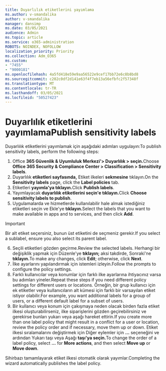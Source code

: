 ```yaml
---
title: Duyarlılık etiketlerini yayımlama
ms.author: v-smandalika
author: v-smandalika
manager: dansimp
ms.date: 03/05/2021
audience: Admin
ms.topic: article
ms.service: o365-administration
ROBOTS: NOINDEX, NOFOLLOW
localization_priority: Priority
ms.collection: Adm_O365
ms.custom:
- "7455"
- "9000181"
ms.openlocfilehash: 4a5fd418e59e9aa56522e9cef17bb72e6c8b8bd8
ms.sourcegitcommit: c202c0df2d141e63f4f7eb13a56efbfc2f57348f
ms.translationtype: MT
ms.contentlocale: tr-TR
ms.lasthandoff: 03/05/2021
ms.locfileid: "50527423"
---
```

# <a name="publish-sensitivity-labels"></a><span data-ttu-id="7b48f-102">Duyarlılık etiketlerini yayımlama</span><span class="sxs-lookup"><span data-stu-id="7b48f-102">Publish sensitivity labels</span></span>

<span data-ttu-id="7b48f-103">Duyarlılık etiketlerini yayımlamak için aşağıdaki adımları uygulayın:</span><span class="sxs-lookup"><span data-stu-id="7b48f-103">To publish sensitivity labels, perform the following steps:</span></span>

1. <span data-ttu-id="7b48f-104">Office **365 Güvenlik & Uyumluluk Merkezi'> Duyarlılık > seçin.**</span><span class="sxs-lookup"><span data-stu-id="7b48f-104">Choose **Office 365 Security & Compliance Center > Classification > Sensitivity labels**.</span></span>
2. <span data-ttu-id="7b48f-105">Duyarlılık **etiketleri sayfasında,** Etiket ilkeleri **sekmesine** tıklayın.</span><span class="sxs-lookup"><span data-stu-id="7b48f-105">On the **Sensitivity labels** page, click the **Label policies** tab.</span></span>
3. <span data-ttu-id="7b48f-106">Etiketleri **yayımla'ya tıklayın.**</span><span class="sxs-lookup"><span data-stu-id="7b48f-106">Click **Publish labels**.</span></span>
4. <span data-ttu-id="7b48f-107">Yayımlayacak **duyarlılık etiketlerini seçin'e tıklayın.**</span><span class="sxs-lookup"><span data-stu-id="7b48f-107">Click **Choose sensitivity labels to publish**.</span></span> 
5. <span data-ttu-id="7b48f-108">Uygulamalarda ve hizmetlerde kullanılabilir hale almak istediğiniz etiketleri seçin ve Ekle'ye **tıklayın.**</span><span class="sxs-lookup"><span data-stu-id="7b48f-108">Select the labels that you want to make available in apps and to services, and then click **Add**.</span></span>
> [!IMPORTANT]
> <span data-ttu-id="7b48f-109">Bir alt etiket seçersiniz, bunun üst etiketini de seçmeniz gerekir.</span><span class="sxs-lookup"><span data-stu-id="7b48f-109">If you select a sublabel, ensure you also select its parent label.</span></span>
6. <span data-ttu-id="7b48f-110">Seçili etiketleri gözden geçirme.</span><span class="sxs-lookup"><span data-stu-id="7b48f-110">Review the selected labels.</span></span> <span data-ttu-id="7b48f-111">Herhangi bir değişiklik yapmak için Düzenle'ye **tıklayın;** aksi takdirde, Sonraki'ne **tıklayın.**</span><span class="sxs-lookup"><span data-stu-id="7b48f-111">To make any changes, click **Edit**; otherwise, click **Next**.</span></span>
7. <span data-ttu-id="7b48f-112">İlke ayarlarını yapılandırmak için istemleri izleyin.</span><span class="sxs-lookup"><span data-stu-id="7b48f-112">Follow the prompts to configure the policy settings.</span></span>
8. <span data-ttu-id="7b48f-113">Farklı kullanıcılar veya konumlar için farklı ilke ayarlarına ihtiyacınız varsa bu adımları yineler.</span><span class="sxs-lookup"><span data-stu-id="7b48f-113">Repeat these steps if you need different policy settings for different users or locations.</span></span> <span data-ttu-id="7b48f-114">Örneğin, bir grup kullanıcı için ek etiketler veya kullanıcıların alt kümesi için farklı bir varsayılan etiket istiyor olabilir.</span><span class="sxs-lookup"><span data-stu-id="7b48f-114">For example, you want additional labels for a group of users, or a different default label for a subset of users.</span></span>
9. <span data-ttu-id="7b48f-115">Bir kullanıcı veya konum için çakışmaya neden olacak birden fazla etiket ilkesi oluşturabilirseniz, ilke siparişlerini gözden geçirebilirsiniz ve gerekirse bunları yukarı veya aşağı hareket ettirin.</span><span class="sxs-lookup"><span data-stu-id="7b48f-115">If you create more than one label policy that might result in a conflict for a user or location, review the policy order and if necessary, move them up or down.</span></span> <span data-ttu-id="7b48f-116">Etiket ilkesi sıralamalarını değiştirmek için Diğer eylemler için **...** seçeneğini ve ardından Yukarı taşı veya Aşağı  **taşı'ya seçin.**</span><span class="sxs-lookup"><span data-stu-id="7b48f-116">To change the order of a label policy, select **...** for **More actions**, and then select **Move up** or **Move down**.</span></span>

<span data-ttu-id="7b48f-117">Sihirbazı tamamlayarak etiket ilkesi otomatik olarak yayımlar.</span><span class="sxs-lookup"><span data-stu-id="7b48f-117">Completing the wizard automatically publishes the label policy.</span></span>

